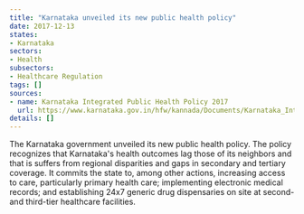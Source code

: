 ```yaml
---
title: "Karnataka unveiled its new public health policy"
date: 2017-12-13
states:
- Karnataka
sectors:
- Health
subsectors:
- Healthcare Regulation
tags: []
sources:
- name: Karnataka Integrated Public Health Policy 2017
  url: https://www.karnataka.gov.in/hfw/kannada/Documents/Karnataka_Integrated_Public_Health_Policy_2017.PDF
details: []
---
```


The Karnataka government unveiled its new public health policy. The policy recognizes that Karnataka's health outcomes lag those of its neighbors and that is suffers from regional disparities and gaps in secondary and tertiary coverage. It commits the state to, among other actions, increasing access to care, particularly primary health care; implementing electronic medical records; and establishing 24x7 generic drug dispensaries on site at second- and third-tier healthcare facilities.

